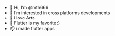 - 👋 Hi, I’m @mth666
- 👀 I’m interested in cross platforms developments
- 🌱 i love Arts
- 💞️ Flutter is my favorite :)
- 📫 i made flutter apps 

<!---
mth666/mth666 is a ✨ special ✨ repository because its `README.md` (this file) appears on your GitHub profile.
You can click the Preview link to take a look at your changes.
--->
